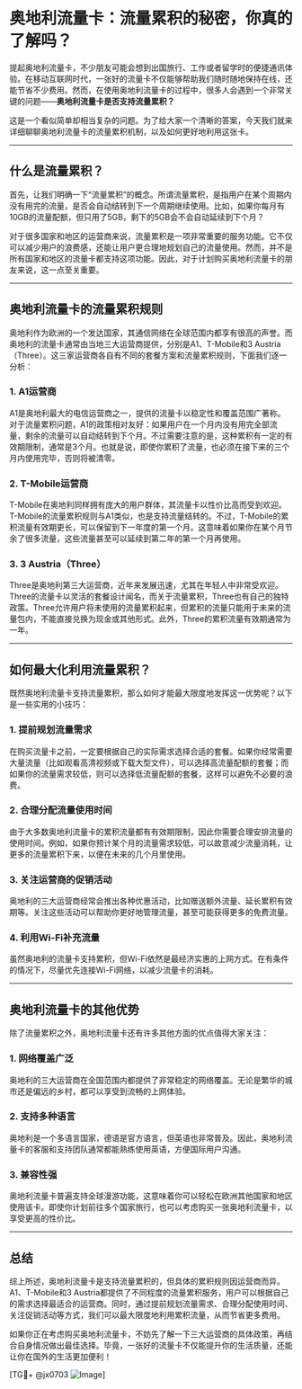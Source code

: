 # 奥地利流量卡：流量累积的秘密，你真的了解吗？

提起奥地利流量卡，不少朋友可能会想到出国旅行、工作或者留学时的便捷通讯体验。在移动互联网时代，一张好的流量卡不仅能够帮助我们随时随地保持在线，还能节省不少费用。然而，在使用奥地利流量卡的过程中，很多人会遇到一个非常关键的问题——**奥地利流量卡是否支持流量累积？**

这是一个看似简单却相当复杂的问题。为了给大家一个清晰的答案，今天我们就来详细聊聊奥地利流量卡的流量累积机制，以及如何更好地利用这张卡。

---

## 什么是流量累积？

首先，让我们明确一下“流量累积”的概念。所谓流量累积，是指用户在某个周期内没有用完的流量，是否会自动结转到下一个周期继续使用。比如，如果你每月有10GB的流量配额，但只用了5GB，剩下的5GB会不会自动延续到下个月？

对于很多国家和地区的运营商来说，流量累积是一项非常重要的服务功能。它不仅可以减少用户的浪费感，还能让用户更合理地规划自己的流量使用。然而，并不是所有国家和地区的流量卡都支持这项功能。因此，对于计划购买奥地利流量卡的朋友来说，这一点至关重要。

---

## 奥地利流量卡的流量累积规则

奥地利作为欧洲的一个发达国家，其通信网络在全球范围内都享有很高的声誉。而奥地利的流量卡通常由当地三大运营商提供，分别是A1、T-Mobile和3 Austria（Three）。这三家运营商各自有不同的套餐方案和流量累积规则，下面我们逐一分析：

### 1. A1运营商
A1是奥地利最大的电信运营商之一，提供的流量卡以稳定性和覆盖范围广著称。对于流量累积问题，A1的政策相对友好：如果用户在一个月内没有用完全部流量，剩余的流量可以自动结转到下个月。不过需要注意的是，这种累积有一定的有效期限制，通常是3个月。也就是说，即使你累积了流量，也必须在接下来的三个月内使用完毕，否则将被清零。

### 2. T-Mobile运营商
T-Mobile在奥地利同样拥有庞大的用户群体，其流量卡以性价比高而受到欢迎。T-Mobile的流量累积规则与A1类似，也是支持流量结转的。不过，T-Mobile的累积流量有效期更长，可以保留到下一年度的第一个月。这意味着如果你在某个月节余了很多流量，这些流量甚至可以延续到第二年的第一个月再使用。

### 3. 3 Austria（Three）
Three是奥地利第三大运营商，近年来发展迅速，尤其在年轻人中非常受欢迎。Three的流量卡以灵活的套餐设计闻名，而关于流量累积，Three也有自己的独特政策。Three允许用户将未使用的流量累积起来，但累积的流量只能用于未来的流量包内，不能直接兑换为现金或其他形式。此外，Three的累积流量有效期通常为一年。

---

## 如何最大化利用流量累积？

既然奥地利流量卡支持流量累积，那么如何才能最大限度地发挥这一优势呢？以下是一些实用的小技巧：

### 1. 提前规划流量需求
在购买流量卡之前，一定要根据自己的实际需求选择合适的套餐。如果你经常需要大量流量（比如观看高清视频或下载大型文件），可以选择高流量配额的套餐；而如果你的流量需求较低，则可以选择低流量配额的套餐，这样可以避免不必要的浪费。

### 2. 合理分配流量使用时间
由于大多数奥地利流量卡的累积流量都有有效期限制，因此你需要合理安排流量的使用时间。例如，如果你预计某个月的流量需求较低，可以故意减少流量消耗，让更多的流量累积下来，以便在未来的几个月里使用。

### 3. 关注运营商的促销活动
奥地利的三大运营商经常会推出各种优惠活动，比如赠送额外流量、延长累积有效期等。关注这些活动可以帮助你更好地管理流量，甚至可能获得更多的免费流量。

### 4. 利用Wi-Fi补充流量
虽然奥地利的流量卡支持累积，但Wi-Fi依然是最经济实惠的上网方式。在有条件的情况下，尽量优先连接Wi-Fi网络，以减少流量卡的消耗。

---

## 奥地利流量卡的其他优势

除了流量累积之外，奥地利流量卡还有许多其他方面的优点值得大家关注：

### 1. 网络覆盖广泛
奥地利的三大运营商在全国范围内都提供了非常稳定的网络覆盖。无论是繁华的城市还是偏远的乡村，都可以享受到流畅的上网体验。

### 2. 支持多种语言
奥地利是一个多语言国家，德语是官方语言，但英语也非常普及。因此，奥地利流量卡的客服和支持团队通常都能熟练使用英语，方便国际用户沟通。

### 3. 兼容性强
奥地利流量卡普遍支持全球漫游功能，这意味着你可以轻松在欧洲其他国家和地区使用该卡。即使你计划前往多个国家旅行，也可以考虑购买一张奥地利流量卡，以享受更高的性价比。

---

## 总结

综上所述，奥地利流量卡是支持流量累积的，但具体的累积规则因运营商而异。A1、T-Mobile和3 Austria都提供了不同程度的流量累积服务，用户可以根据自己的需求选择最适合的运营商。同时，通过提前规划流量需求、合理分配使用时间、关注促销活动等方式，我们可以最大限度地利用累积流量，从而节省更多费用。

如果你正在考虑购买奥地利流量卡，不妨先了解一下三大运营商的具体政策，再结合自身情况做出最佳选择。毕竟，一张好的流量卡不仅能提升你的生活质量，还能让你在国外的生活更加便利！

[TG💪+ @jx0703 ![Image](https://github.com/user-attachments/assets/dbca1d08-cadb-493c-b0ec-ad6f7a83f270)]
